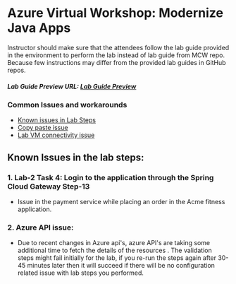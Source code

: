 # Azure Virtual Workshop: Modernize Java Apps

Instructor should make sure that the attendees follow the lab guide provided in the environment to perform the lab instead of lab guide from MCW repo. Because few instructions may differ from the provided lab guides in GitHub repos.

##### Lab Guide Preview URL: [Lab Guide Preview](https://experience.cloudlabs.ai/#/labguidepreview/a2ea3dcb-8123-403f-a77f-c0fdc390dd1b)

### Common Issues and workarounds
- [Known issues in Lab Steps](#known-issues-in-the-lab-steps)
- [Copy paste issue](https://docs.cloudlabs.ai/Learner/Troubleshooting/CopyPaste)
- [Lab VM connectivity issue](https://docs.cloudlabs.ai/Learner/Troubleshooting/RDP)

## Known Issues in the lab steps:

### 1. Lab-2 Task 4: Login to the application through the Spring Cloud Gateway Step-13

* Issue in the payment service while placing an order in the Acme fitness application.


### 2. Azure API issue: 

* Due to recent changes in Azure api's, azure API's are taking some additional time to fetch the details of the resources . The validation steps might fail initially for the lab, if you re-run the steps again after 30-45 minutes later then it will succeed if there will be no configuration related issue with lab steps you performed.
